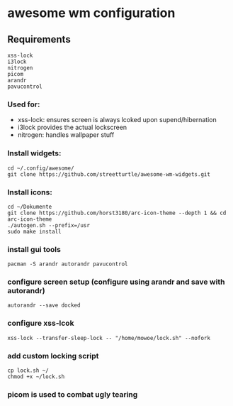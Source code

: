 # awesome wm configuration
## Requirements
```
xss-lock
i3lock
nitrogen
picom
arandr
pavucontrol
```
### Used for:
- xss-lock: ensures screen is always lcoked upon supend/hibernation
- i3lock provides the actual lockscreen
- nitrogen: handles wallpaper stuff

### Install widgets:
```
cd ~/.config/awesome/
git clone https://github.com/streetturtle/awesome-wm-widgets.git
```

### Install icons:
```
cd ~/Dokumente
git clone https://github.com/horst3180/arc-icon-theme --depth 1 && cd arc-icon-theme
./autogen.sh --prefix=/usr
sudo make install
```

### install gui tools
```
pacman -S arandr autorandr pavucontrol
```

### configure screen setup (configure using arandr and save with autorandr)
```
autorandr --save docked
```

### configure xss-lcok
```
xss-lock --transfer-sleep-lock -- "/home/mowoe/lock.sh" --nofork
```

### add custom locking script
```
cp lock.sh ~/
chmod +x ~/lock.sh
```

### picom is used to combat ugly tearing